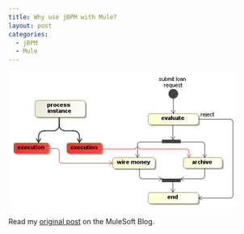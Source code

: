 ```yaml
---
title: Why use jBPM with Mule?
layout: post
categories:
  - jBPM
  - Mule
---
```

![jBPM](/wp-content/uploads/2010/04/loan.executions1.png)

Read my <a href="http://blogs.mulesoft.org/why-use-jbpm-with-mule/" target="_blank">original post</a> on the MuleSoft Blog.